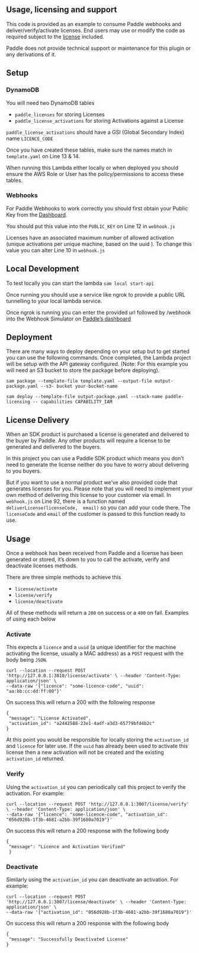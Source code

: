 ## Usage, licensing and support

This code is provided as an example to consume Paddle webhooks and deliver/verify/activate licenses. End users may use or modify the code as required subject to the [license](http://www.apache.org/licenses/LICENSE-2.0.txt) included.

Paddle does not provide technical support or maintenance for this plugin or any derivations of it.


## Setup

### DynamoDB

You will need two DynamoDB tables
* `paddle_licenses` for storing Licenses
* `paddle_license_activations` for storing Activations against a License

`paddle_license_activations` should have a GSI (Global Secondary Index) name `LICENCE_CODE`

Once you have created these tables, make sure the names match in `template.yaml` on  Line 13 & 14.

When running this Lambda either locally or when deployed you should ensure the AWS Role or User has the policy/permissions to access these tables.


### Webhooks

For Paddle Webhooks to work correctly you should first obtain your Public Key from the  [Dashboard](https://vendors.paddle.com/public-key).

You should put this value into the `PUBLIC_KEY` on Line 12 in `webhook.js`

Licenses have an associated maximum number of allowed activation (unique activations  per unique machine, based on the uuid ). To change this value you can alter Line 10 in 
`webhook.js` 


## Local Development

To test locally you can start the lambda `sam local start-api`

Once running you should use a service like ngrok to provide a public URL tunnelling to  your local lambda service.

Once ngrok is running you can enter the provided url followed by /webhook into the Webhook Simulator on [Paddle’s dashboard](https://vendors.paddle.com/webhook-alert-test)


## Deployment

There are many ways to deploy depending on your setup but to get started you can use the following commands. Once completed, the Lambda project will be setup with the API gateway configured. (Note: For this example you will need an S3 bucket to store the  package before deploying). 

```
sam package --template-file template.yaml --output-file output-package.yaml --s3- bucket your-bucket-name
```

```
sam deploy --template-file output-package.yaml --stack-name paddle-licensing -- capabilities CAPABILITY_IAM
```

## License Delivery

When an SDK product is purchased a license is generated and delivered to the buyer by Paddle. Any other products  will require a license to be generated and delivered to the buyers.

In this project you can use a Paddle SDK product which means you don’t need to generate the license neither do you have to worry about delivering to you buyers.

But if you want to use a normal product we’ve also provided code that generates licenses for you. Please note that you will need to implement your own method of delivering this license to your customer via email. In `webhook.js` on Line 92, there is a function named `deliverLicense(licenseCode,  email)` so you can add your code there. The `licenseCode` and `email` of the customer is passed to this function ready to use. 


## Usage

Once a webhook has been received from Paddle and a license has been generated or stored,  it’s down to you to call the activate, verify and deactivate licenses methods. 

There are three simple methods to achieve this
* `license/activate`
* `license/verify`
* `license/deactivate` 

All of these methods will return a `200` on success or a `400` on fail. Examples of using each below


### Activate

This expects a `licence` and a `uuid` (a unique identifier for the machine activating the license, usually a MAC address) as a `POST` request with the body being `JSON`.

```
curl --location --request POST 'http://127.0.0.1:3010/license/activate' \ --header 'Content-Type: application/json' \ 
--data-raw '{"licence": "some-licence-code", "uuid": "aa:bb:cc:dd:ff:00"}' 
```

On success this will return a 200 with the following response 

```
{ 
 "message": "License Activated", 
 "activation_id": "a2442588-23e1-4adf-a3d3-65779bfd4b2c" 
} 
```

At this point you would be responsible for locally storing the `activation_id` and `licence` for later use. 
If the `uuid` has already been used to activate this license then a new activation will not be  created and the existing `activation_id` returned.  




### Verify

Using the `activation_id` you can periodically call this project to verify the activation. For example:

```
curl --location --request POST 'http://127.0.0.1:3007/license/verify' \ --header 'Content-Type: application/json' \ 
--data-raw '{"licence": "some-licence-code", "activation_id":  
"056d928b-1f3b-4681-a2bb-39f1680a7019"}'
```

On success this will return a 200 response with the following body 

```
{ 
 "message": "Licence and Activation Verified"
 } 
```



### Deactivate

Similarly using the `activation_id` you can deactivate an activation. For example:

```
curl --location --request POST 'http://127.0.0.1:3007/license/deactivate' \ --header 'Content-Type: application/json' \ 
--data-raw '{"activation_id": "056d928b-1f3b-4681-a2bb-39f1680a7019"}' 
```

On success this will return a 200 response with the following body 
```
{ 
 "message": "Successfully Deactivated License" 
} 
```